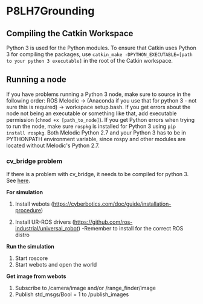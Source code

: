 # P8LH7Grounding

## Compiling the Catkin Workspace
Python 3 is used for the Python modules. To ensure that Catkin uses Python 3 for compiling the packages, use 
`catkin_make -DPYTHON_EXECUTABLE=[path to your python 3 executable]` in the root of the Catkin workspace.

## Running a node
If you have problems running a Python 3 node, make sure to source in the following order: ROS Melodic -> (Anaconda if you use that for python 3 - not sure this is required) -> workspace setup.bash.
If you get errors about the node not being an executable or something like that, add executable permission (`chmod +x [path_to_node]`). If you get Python errors when trying to run the node, make sure `rospkg` is installed for Python 3 using `pip install rospkg`. Both Melodic Python 2.7 and your Python 3 has to be in PYTHONPATH environment variable, since rospy and other modules are located without Melodic's Python 2.7.

### cv_bridge problem
If there is a problem with cv_bridge, it needs to be compiled for python 3. See [here](https://medium.com/@beta_b0t/how-to-setup-ros-with-python-3-44a69ca36674).

__For simulation__
1. Install webots (https://cyberbotics.com/doc/guide/installation-procedure)

2. Install UR-ROS drivers (https://github.com/ros-industrial/universal_robot)
	-Remember to install for the correct ROS distro

__Run the simulation__
1. Start roscore
2. Start webots and open the world

__Get image from webots__
1. Subscribe to /camera/image and/or /range_finder/image
2. Publish std\_msgs/Bool = 1 to /publish_images
